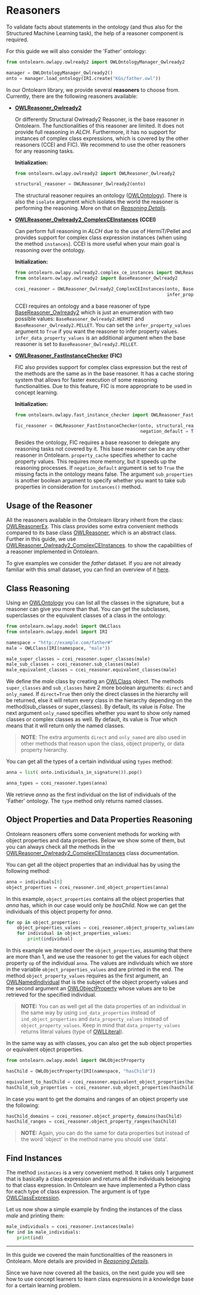 # Reasoners

To validate facts about statements in the ontology (and thus
also for the Structured Machine Learning task), the help of a reasoner
component is required.

For this guide we will also consider the 'Father' ontology:

```python
from ontolearn.owlapy.owlready2 import OWLOntologyManager_Owlready2

manager = OWLOntologyManager_Owlready2()
onto = manager.load_ontology(IRI.create("KGs/father.owl"))
```

In our Ontolearn library, we provide several **reasoners** to choose
from. Currently, there are the following reasoners available: 

-  [**OWLReasoner_Owlready2**](ontolearn.owlapy.owlready2.OWLReasoner_Owlready2)

    Or differently Structural Owlready2 Reasoner, is the base reasoner in Ontolearn. The functionalities
    of this reasoner are limited. It does not provide full reasoning in _ALCH_. Furthermore,
    it has no support for instances of complex class expressions, which is covered by the
    other reasoners (CCEI and FIC). We recommend to use the other reasoners for any reasoning tasks.

    **Initialization:**

    ```python
    from ontolearn.owlapy.owlready2 import OWLReasoner_Owlready2
    
    structural_reasoner = OWLReasoner_Owlready2(onto)
    ```

    The structural reasoner requires an ontology ([OWLOntology](ontolearn.owlapy.model.OWLOntology)).
    There is also the `isolate` argument which isolates the world the reasoner is performing the
    reasoning. More on that on _[Reasoning Details](07_reasoning_details.md#isolated-world)_.


- [**OWLReasoner_Owlready2_ComplexCEInstances**](ontolearn.owlapy.owlready2.complex_ce_instances.OWLReasoner_Owlready2_ComplexCEInstances) **(CCEI)**

    Can perform full reasoning in _ALCH_ due to the use of HermiT/Pellet and provides support for
    complex class expression instances (when using the method `instances`). CCEI is more useful when 
    your main goal is reasoning over the ontology.

    **Initialization:**

    ```python
    from ontolearn.owlapy.owlready2.complex_ce_instances import OWLReasoner_Owlready2_ComplexCEInstances
    from ontolearn.owlapy.owlready2 import BaseReasoner_Owlready2
    
    ccei_reasoner = OWLReasoner_Owlready2_ComplexCEInstances(onto, BaseReasoner_Owlready2.HERMIT,
                                                             infer_property_values = True)
    ```
    
    CCEI requires an ontology and a base reasoner of type [BaseReasoner_Owlready2](ontolearn.owlapy.owlready2.BaseReasoner_Owlready2)
    which is just an enumeration with two possible values: `BaseReasoner_Owlready2.HERMIT` and `BaseReasoner_Owlready2.PELLET`.
    You can set the `infer_property_values` argument to `True` if you want the reasoner to infer
    property values. `infer_data_property_values` is an additional argument when the base reasoner is set to 
    `BaseReasoner_Owlready2.PELLET`.


- [**OWLReasoner_FastInstanceChecker**](ontolearn.owlapy.fast_instance_checker.OWLReasoner_FastInstanceChecker) **(FIC)**

    FIC also provides support for complex class expression but the rest of the methods are the same as in 
    the base reasoner.
    It has a cache storing system that allows for faster execution of some reasoning functionalities. Due to this 
    feature, FIC is more appropriate to be used in concept learning.

    **Initialization:**

    ```python
    from ontolearn.owlapy.fast_instance_checker import OWLReasoner_FastInstanceChecker
    
    fic_reasoner = OWLReasoner_FastInstanceChecker(onto, structural_reasoner, property_cache = True,
                                                   negation_default = True, sub_properties = False)
    ```
    Besides the ontology, FIC requires a base reasoner to delegate any reasoning tasks not covered by it.
    This base reasoner 
    can be any other reasoner in Ontolearn. `property_cache` specifies whether to cache property values. This 
    requires more memory, but it speeds up the reasoning processes. If `negation_default` argument is set 
    to `True` the missing facts in the ontology means false. The argument
    `sub_properties` is another boolean argument to specify whether you want to take sub properties in consideration
    for `instances()` method.

## Usage of the Reasoner
All the reasoners available in the Ontolearn library inherit from the
class: [OWLReasonerEx](ontolearn.owlapy.ext.OWLReasonerEx). This class provides some 
extra convenient methods compared to its base class [OWLReasoner](ontolearn.owlapy.model.OWLReasoner), which is an 
abstract class.
Further in this guide, we use 
[OWLReasoner_Owlready2_ComplexCEInstances](ontolearn.owlapy.owlready2.complex_ce_instances).
to show the capabilities of a reasoner implemented in Ontolearn.

To give examples we consider the _father_ dataset. 
If you are not already familiar with this small dataset,
you can find an overview of it [here](03_ontologies.md).


## Class Reasoning

Using an [OWLOntology](ontolearn.owlapy.model.OWLOntology) you can list all the classes in the signature, 
but a reasoner can give you more than that. You can get the subclasses, superclasses or the 
equivalent classes of a class in the ontology:

<!--pytest-codeblocks:cont-->

```python
from ontolearn.owlapy.model import OWLClass
from ontolearn.owlapy.model import IRI

namespace = "http://example.com/father#"
male = OWLClass(IRI(namespace, "male"))

male_super_classes = ccei_reasoner.super_classes(male)
male_sub_classes = ccei_reasoner.sub_classes(male)
male_equivalent_classes = ccei_reasoner.equivalent_classes(male)
```

We define the _male_ class by creating an [OWLClass](ontolearn.owlapy.model.OWLClass) object. The 
methods `super_classes` and `sub_classes` have 2 more boolean arguments: `direct` and `only_named`. 
If `direct=True` then only the direct classes in the 
hierarchy will be returned, else it will return every class in the hierarchy depending 
on the method(sub_classes or super_classes).
By default, its value is _False_. 
The next argument `only_named` specifies whether you want
to show only named classes or complex classes as well. By default, its value is _True_ which 
means that it will return only the named classes.

>**NOTE**: The extra arguments `direct` and `only_named` are also used in other methods that reason
upon the class, object property, or data property hierarchy.

You can get all the types of a certain individual using `types` method:

<!--pytest-codeblocks:cont-->

```python
anna = list( onto.individuals_in_signature()).pop()

anna_types = ccei_reasoner.types(anna)
```

We retrieve _anna_ as the first individual on the list of individuals 
of the 'Father' ontology. The `type` method only returns named classes.


## Object Properties and Data Properties Reasoning
Ontolearn reasoners offers some convenient methods for working with object properties and 
data properties. Below we show some of them, but you can always check all the methods in the 
[OWLReasoner_Owlready2_ComplexCEInstances](ontolearn.owlapy.owlready2.complex_ce_instances)
class documentation. 

You can get all the object properties that an individual has by using the 
following method:

<!--pytest-codeblocks:cont-->
```python
anna = individuals[0] 
object_properties = ccei_reasoner.ind_object_properties(anna)
```
In this example, `object_properties` contains all the object properties
that _anna_ has, which in our case would only be _hasChild_.
Now we can get the individuals of this object property for _anna_.

<!--pytest-codeblocks:cont-->
```python
for op in object_properties:
    object_properties_values = ccei_reasoner.object_property_values(anna, op)
    for individual in object_properties_values:
        print(individual)
```

In this example we iterated over the `object_properties`, assuming that there
are more than 1, and we use the reasoner
to get the values for each object property `op` of the individual `anna`. The values 
are individuals which we store in the variable `object_properties_values` and are 
printed in the end. The method `object_property_values` requires as the
first argument, an [OWLNamedIndividual](ontolearn.owlapy.model.OWLNamedIndividual) that is the subject of the object property values and 
the second argument an [OWLObjectProperty](ontolearn.owlapy.model.OWLObjectProperty) whose values are to be retrieved for the 
specified individual.  

> **NOTE:** You can as well get all the data properties of an individual in the same way by using 
`ind_data_properties` instead of `ind_object_properties` and `data_property_values` instead of 
`object_property_values`. Keep in mind that `data_property_values` returns literal values 
(type of [OWLLiteral](ontolearn.owlapy.model.OWLLiteral)).

In the same way as with classes, you can also get the sub object properties or equivalent object properties.

<!--pytest-codeblocks:cont-->

```python
from ontolearn.owlapy.model import OWLObjectProperty

hasChild = OWLObjectProperty(IRI(namespace, "hasChild"))

equivalent_to_hasChild = ccei_reasoner.equivalent_object_properties(hasChild)
hasChild_sub_properties = ccei_reasoner.sub_object_properties(hasChild)
```

In case you want to get the domains and ranges of an object property use the following:

<!--pytest-codeblocks:cont-->
```python
hasChild_domains = ccei_reasoner.object_property_domains(hasChild)
hasChild_ranges = ccei_reasoner.object_property_ranges(hasChild)
```

> **NOTE:** Again, you can do the same for data properties but instead of the word 'object' in the 
> method name you should use 'data'.


## Find Instances

The method `instances` is a very convenient method. It takes only 1 argument that is basically
a class expression and returns all the individuals belonging to that class expression. In Ontolearn 
we have implemented a Python class for each type of class expression.
The argument is of type [OWLClassExpression](ontolearn.owlapy.model.OWLClassExpression).

Let us now show a simple example by finding the instances of the class _male_ and printing them:

<!--pytest-codeblocks:cont-->
```python
male_individuals = ccei_reasoner.instances(male)
for ind in male_individuals:
    print(ind)
```

-----------------------------------------------------------------------

In this guide we covered the main functionalities of the reasoners in Ontolearn. More
details are provided in _[Reasoning Details](07_reasoning_details.md)_.

Since we have now covered all the basics, on the next guide
you will see how to use concept learners to learn class expressions in a 
knowledge base for a certain learning problem.

